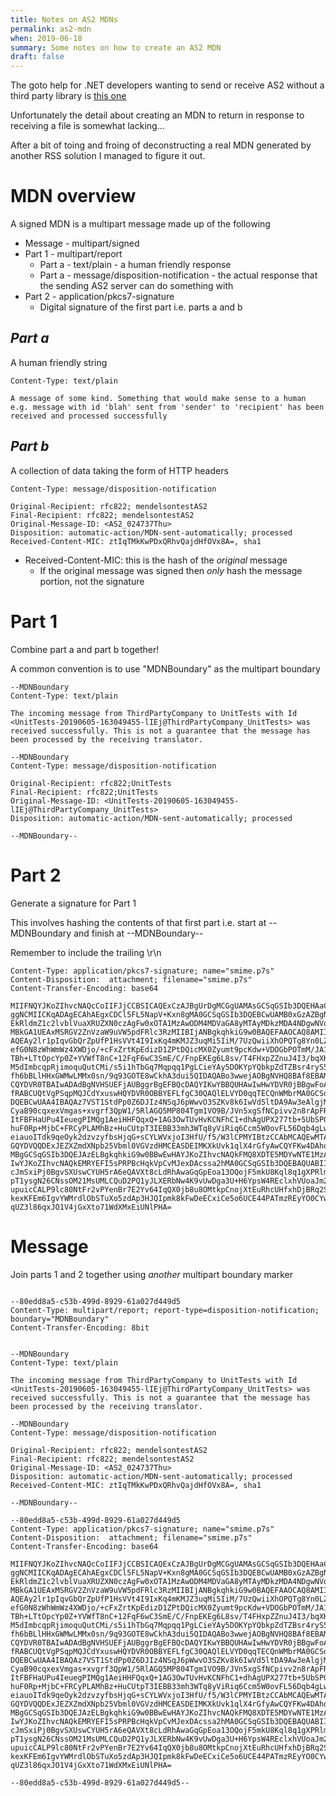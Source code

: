 ```yaml
---
title: Notes on AS2 MDNs
permalink: as2-mdn
when: 2019-06-18
summary: Some notes on how to create an AS2 MDN
draft: false
---
```


The goto help for .NET developers wanting to send or receive AS2 without a third party library is [this one](https://mattfrear.com/2011/01/03/receiving-as2-messages-with-net/)

Unfortunately the detail about creating an MDN to return in response to receiving a file is somewhat lacking...

After a bit of toing and froing of deconstructing a real MDN generated by another RSS solution I managed to figure it out. 

# MDN overview
A signed MDN is a multipart message made up of the following

 - Message - multipart/signed
  - Part 1 -  multipart/report
    - Part a - text/plain - a human friendly response
    - Part a - message/disposition-notification - the actual response that the sending AS2 server can do something with
  - Part 2 - application/pkcs7-signature
    - Digital signature of the first part i.e. parts a and b


## *Part a*
A human friendly string

```
Content-Type: text/plain

A message of some kind. Something that would make sense to a human e.g. message with id 'blah' sent from 'sender' to 'recipient' has been received and processed successfully
```

## *Part b*
A collection of data taking the form of HTTP headers
```
Content-Type: message/disposition-notification

Original-Recipient: rfc822; mendelsontestAS2
Final-Recipient: rfc822; mendelsontestAS2
Original-Message-ID: <AS2_024737Thu>
Disposition: automatic-action/MDN-sent-automatically; processed
Received-Content-MIC: ztIqTMkKwPDxQRhvQajdHfOVx8A=, sha1
```


 - Received-Content-MIC: this is the hash of the *original* message
   - If the original message was signed then *only* hash the message portion, not the signature

# Part 1
Combine part a and part b together!

A common convention is to use "MDNBoundary" as the multipart boundary

```
--MDNBoundary
Content-Type: text/plain

The incoming message from ThirdPartyCompany to UnitTests with Id <UnitTests-20190605-163049455-lIEj@ThirdPartyCompany_UnitTests> was received successfully. This is not a guarantee that the message has been processed by the receiving translator.

--MDNBoundary
Content-Type: message/disposition-notification

Original-Recipient: rfc822;UnitTests
Final-Recipient: rfc822;UnitTests
Original-Message-ID: <UnitTests-20190605-163049455-lIEj@ThirdPartyCompany_UnitTests>
Disposition: automatic-action/MDN-sent-automatically; processed

--MDNBoundary--
```

# Part 2
Generate a signature for Part 1

This involves hashing the contents of that first part i.e. start at --MDNBoundary and finish at --MDNBoundary--

Remember to include the trailing \r\n
```
Content-Type: application/pkcs7-signature; name="smime.p7s"
Content-Disposition:  attachment; filename="smime.p7s"
Content-Transfer-Encoding: base64

MIIFNQYJKoZIhvcNAQcCoIIFJjCCBSICAQExCzAJBgUrDgMCGgUAMAsGCSqGSIb3DQEHAaCCA0Yw
ggNCMIICKqADAgECAhAEgxCDCl5FL5NapV+Kxn8gMA0GCSqGSIb3DQEBCwUAMB0xGzAZBgNVBAMT
EkRldmZ1c2lvblVuaXRUZXN0czAgFw0xOTA1MzAwODM4MDVaGA8yMTAyMDkzMDA4NDgwNVowHTEb
MBkGA1UEAxMSRGV2ZnVzaW9uVW5pdFRlc3RzMIIBIjANBgkqhkiG9w0BAQEFAAOCAQ8AMIIBCgKC
AQEAy2lr1pIqvGbQrZpUfP1HsVVt4I9IxKq4mKMJZ3uqMi5IiM/7UzQwiiXhOPQTg8Yn0LZTW+D+
efG0N8zWhWmWz4XWDjo/+cFxZrtKpEdizD1ZPtDQicMX0Zyumt9pcKdw+VDOGbPOTmM/JA1DaB2/
TBh+LTtOpcYp0Z+YVWfT8nC+12FqF6wC3SmE/C/FnpEKEg6L8sv/T4FHxpZZnuJ4I3/bqXKsmaCd
M5dImbcqpRjimoquQutCMi/s5i1hTbGq7Mqpqq1PgLCieYAy5DOKYpYQbkpZdTZBsr4ryS5z5olg
fh6bBLlHHxGWMwLMMx0sn/9q93GOTE8wCkhA3dui5QIDAQABo3wwejAOBgNVHQ8BAf8EBAMCBaAw
CQYDVR0TBAIwADAdBgNVHSUEFjAUBggrBgEFBQcDAQYIKwYBBQUHAwIwHwYDVR0jBBgwFoAUt+AL
fRABCUQtVgPSqpMQJCdYxuswHQYDVR0OBBYEFLfgC30QAQlELVYD0qqTECQnWMbrMA0GCSqGSIb3
DQEBCwUAA4IBAQAz7VST1StdPp0Z6DJIz4NSqJ6pWwvO3SZKv8k6IwVd5ltDA9Aw3eAlgjMCVR+x
CyaB90cqxexVmgas+xvgrf3QpW1/5RlAGQ5MP804Tgm1VO9B/JVn5xgSfNCpivv2n8rApFRAnRM8
ItFBFHaUPu4IeuegPIMQg1AeiHHFQqxQ+1AG3OwTUvHvKCNFhC1+dhAgUPX277tb+5UbSP0FKk7n
huF0Rp+MjbC+FRCyPLAMhBz+HuCUtpT3IEBB33mh3WTq8yViRiq6Ccm5W0ovFL56Dqb4gLwAUwg1
eiauoITdk9qeOyk2dzvzyfbsHjqG+sCYLWVxjoI3HfU/f5/W3lCPMYIBtzCCAbMCAQEwMTAdMRsw
GQYDVQQDExJEZXZmdXNpb25Vbml0VGVzdHMCEASDEIMKXkUvk1qlX4rGfyAwCQYFKw4DAhoFAKBd
MBgGCSqGSIb3DQEJAzELBgkqhkiG9w0BBwEwHAYJKoZIhvcNAQkFMQ8XDTE5MDYwNTE1MzA1MFow
IwYJKoZIhvcNAQkEMRYEFI5sPRPBcHqkVpCvMJexDAcssa2hMA0GCSqGSIb3DQEBAQUABIIBAFGb
cJmSxiPj0BgvSXUswCYUH5rA6eQAVXt8cLdRhAwaGqGpEoa13OQojF5mkU8Kql8q1gXPRlmG71dV
pT1ysgN26CNssOM21MsUMLCQuD2PQ1yJLXERbNw4K9vUwDga3U+H6YpsW4REclxhVUoaJm2EoQ+G
upuicCALP9lc80NtFr2vPYenBr7E2Yv64IqQX0jb8u8OMtkpCnojXtEuRhcUHfxhDjBRq2SJ9cKC
kexKFEm6IgvYWMrdlObSTuXo5zdAp3HJQIpmk8kFwDeECxiCe5o6UCE44PATmzREyYO0CYw3SXNF
qUZ3l86qxJO1V4jGxXto71WdXMxEiUNlPHA=
```

# Message
Join parts 1 and 2 together using *another* multipart boundary marker
```

--80edd8a5-c53b-499d-8929-61a027d449d5
Content-Type: multipart/report; report-type=disposition-notification; boundary="MDNBoundary"
Content-Transfer-Encoding: 8bit


--MDNBoundary
Content-Type: text/plain

The incoming message from ThirdPartyCompany to UnitTests with Id <UnitTests-20190605-163049455-lIEj@ThirdPartyCompany_UnitTests> was received successfully. This is not a guarantee that the message has been processed by the receiving translator.

--MDNBoundary
Content-Type: message/disposition-notification

Original-Recipient: rfc822; mendelsontestAS2
Final-Recipient: rfc822; mendelsontestAS2
Original-Message-ID: <AS2_024737Thu>
Disposition: automatic-action/MDN-sent-automatically; processed
Received-Content-MIC: ztIqTMkKwPDxQRhvQajdHfOVx8A=, sha1

--MDNBoundary--

--80edd8a5-c53b-499d-8929-61a027d449d5
Content-Type: application/pkcs7-signature; name="smime.p7s"
Content-Disposition:  attachment; filename="smime.p7s"
Content-Transfer-Encoding: base64

MIIFNQYJKoZIhvcNAQcCoIIFJjCCBSICAQExCzAJBgUrDgMCGgUAMAsGCSqGSIb3DQEHAaCCA0Yw
ggNCMIICKqADAgECAhAEgxCDCl5FL5NapV+Kxn8gMA0GCSqGSIb3DQEBCwUAMB0xGzAZBgNVBAMT
EkRldmZ1c2lvblVuaXRUZXN0czAgFw0xOTA1MzAwODM4MDVaGA8yMTAyMDkzMDA4NDgwNVowHTEb
MBkGA1UEAxMSRGV2ZnVzaW9uVW5pdFRlc3RzMIIBIjANBgkqhkiG9w0BAQEFAAOCAQ8AMIIBCgKC
AQEAy2lr1pIqvGbQrZpUfP1HsVVt4I9IxKq4mKMJZ3uqMi5IiM/7UzQwiiXhOPQTg8Yn0LZTW+D+
efG0N8zWhWmWz4XWDjo/+cFxZrtKpEdizD1ZPtDQicMX0Zyumt9pcKdw+VDOGbPOTmM/JA1DaB2/
TBh+LTtOpcYp0Z+YVWfT8nC+12FqF6wC3SmE/C/FnpEKEg6L8sv/T4FHxpZZnuJ4I3/bqXKsmaCd
M5dImbcqpRjimoquQutCMi/s5i1hTbGq7Mqpqq1PgLCieYAy5DOKYpYQbkpZdTZBsr4ryS5z5olg
fh6bBLlHHxGWMwLMMx0sn/9q93GOTE8wCkhA3dui5QIDAQABo3wwejAOBgNVHQ8BAf8EBAMCBaAw
CQYDVR0TBAIwADAdBgNVHSUEFjAUBggrBgEFBQcDAQYIKwYBBQUHAwIwHwYDVR0jBBgwFoAUt+AL
fRABCUQtVgPSqpMQJCdYxuswHQYDVR0OBBYEFLfgC30QAQlELVYD0qqTECQnWMbrMA0GCSqGSIb3
DQEBCwUAA4IBAQAz7VST1StdPp0Z6DJIz4NSqJ6pWwvO3SZKv8k6IwVd5ltDA9Aw3eAlgjMCVR+x
CyaB90cqxexVmgas+xvgrf3QpW1/5RlAGQ5MP804Tgm1VO9B/JVn5xgSfNCpivv2n8rApFRAnRM8
ItFBFHaUPu4IeuegPIMQg1AeiHHFQqxQ+1AG3OwTUvHvKCNFhC1+dhAgUPX277tb+5UbSP0FKk7n
huF0Rp+MjbC+FRCyPLAMhBz+HuCUtpT3IEBB33mh3WTq8yViRiq6Ccm5W0ovFL56Dqb4gLwAUwg1
eiauoITdk9qeOyk2dzvzyfbsHjqG+sCYLWVxjoI3HfU/f5/W3lCPMYIBtzCCAbMCAQEwMTAdMRsw
GQYDVQQDExJEZXZmdXNpb25Vbml0VGVzdHMCEASDEIMKXkUvk1qlX4rGfyAwCQYFKw4DAhoFAKBd
MBgGCSqGSIb3DQEJAzELBgkqhkiG9w0BBwEwHAYJKoZIhvcNAQkFMQ8XDTE5MDYwNTE1MzA1MFow
IwYJKoZIhvcNAQkEMRYEFI5sPRPBcHqkVpCvMJexDAcssa2hMA0GCSqGSIb3DQEBAQUABIIBAFGb
cJmSxiPj0BgvSXUswCYUH5rA6eQAVXt8cLdRhAwaGqGpEoa13OQojF5mkU8Kql8q1gXPRlmG71dV
pT1ysgN26CNssOM21MsUMLCQuD2PQ1yJLXERbNw4K9vUwDga3U+H6YpsW4REclxhVUoaJm2EoQ+G
upuicCALP9lc80NtFr2vPYenBr7E2Yv64IqQX0jb8u8OMtkpCnojXtEuRhcUHfxhDjBRq2SJ9cKC
kexKFEm6IgvYWMrdlObSTuXo5zdAp3HJQIpmk8kFwDeECxiCe5o6UCE44PATmzREyYO0CYw3SXNF
qUZ3l86qxJO1V4jGxXto71WdXMxEiUNlPHA=

--80edd8a5-c53b-499d-8929-61a027d449d5--

```

